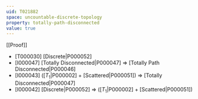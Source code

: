 ```yaml
---
uid: T021882
space: uncountable-discrete-topology
property: totally-path-disconnected
value: true
---
```

[[Proof]]

* [T000030] [Discrete|P000052]
* [I000047] [Totally Disconnected|P000047] => [Totally Path Disconnected|P000046]
* [I000043] ([$T_1$|P000002] + [Scattered|P000051]) => [Totally Disconnected|P000047]
* [I000042] [Discrete|P000052] => ([$T_1$|P000002] + [Scattered|P000051])

